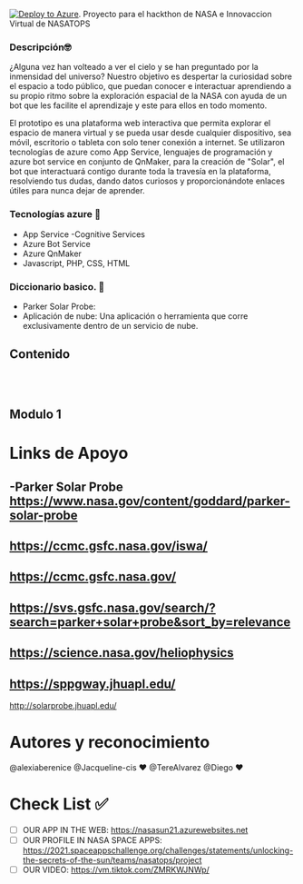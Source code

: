 [![Deploy to Azure](http://azuredeploy.net/deploybutton.png)](https://azuredeploy.net/). 
Proyecto para el hackthon de NASA e Innovaccion Virtual de NASATOPS
  
### Descripción🤓
¿Alguna vez han volteado a ver el cielo y se han preguntado por la inmensidad del universo? Nuestro objetivo es despertar la curiosidad sobre el espacio a todo público, que puedan conocer e interactuar aprendiendo a su propio ritmo sobre la exploración espacial de la NASA con ayuda de un bot que les facilite el aprendizaje y este para ellos en todo momento.

El prototipo es una plataforma web interactiva que permita explorar el espacio de manera virtual y se pueda usar desde cualquier dispositivo, sea móvil, escritorio o tableta con solo tener conexión a internet. Se utilizaron tecnologías de azure como App Service, lenguajes de programación y azure bot service en conjunto de QnMaker, para la creación de "Solar", el bot que interactuará contigo durante toda la travesía en la plataforma, resolviendo tus dudas, dando datos curiosos y proporcionándote enlaces útiles para nunca dejar de aprender.

### Tecnologías azure 🔹
- App Service
-Cognitive Services
- Azure Bot Service
- Azure QnMaker
- Javascript, PHP, CSS, HTML

### Diccionario basico. 🤙
	 
- Parker Solar Probe: 
- Aplicación de nube: Una aplicación o herramienta que corre exclusivamente dentro de un servicio de nube.
	 
##  Contenido

<br><br>
	<h2>Modulo 1</h2>
</div>


# Links de Apoyo
-Parker Solar Probe 
https://www.nasa.gov/content/goddard/parker-solar-probe
-
https://ccmc.gsfc.nasa.gov/iswa/
-
https://ccmc.gsfc.nasa.gov/
-
https://svs.gsfc.nasa.gov/search/?search=parker+solar+probe&sort_by=relevance
-
https://science.nasa.gov/heliophysics
-
https://sppgway.jhuapl.edu/
-
http://solarprobe.jhuapl.edu/

# Autores y reconocimiento 

@alexiaberenice
@Jacqueline-cis ❤️
@TereAlvarez 
@Diego  ❤️

# Check List ✅
- [ ] OUR APP IN THE WEB: 
https://nasasun21.azurewebsites.net
- [ ] OUR PROFILE IN NASA SPACE APPS: 
https://2021.spaceappschallenge.org/challenges/statements/unlocking-the-secrets-of-the-sun/teams/nasatops/project
- [ ] OUR VIDEO: 
https://vm.tiktok.com/ZMRKWJNWp/ 
